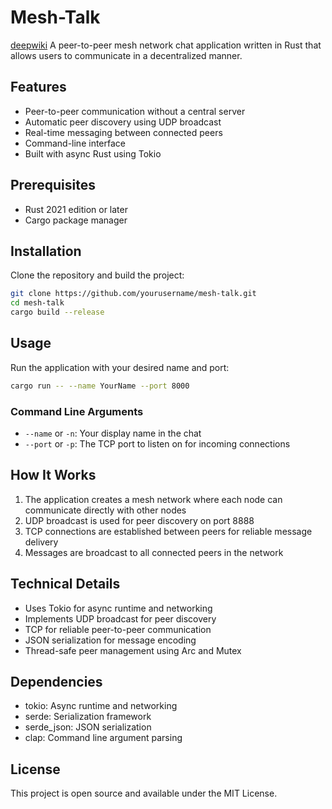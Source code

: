 # Mesh-Talk
[deepwiki](https://deepwiki.com/Kingson4Wu/mesh-talk)
A peer-to-peer mesh network chat application written in Rust that allows users to communicate in a decentralized manner.

## Features

- Peer-to-peer communication without a central server
- Automatic peer discovery using UDP broadcast
- Real-time messaging between connected peers
- Command-line interface
- Built with async Rust using Tokio

## Prerequisites

- Rust 2021 edition or later
- Cargo package manager

## Installation

Clone the repository and build the project:

```bash
git clone https://github.com/yourusername/mesh-talk.git
cd mesh-talk
cargo build --release
```

## Usage

Run the application with your desired name and port:

```bash
cargo run -- --name YourName --port 8000
```

### Command Line Arguments

- `--name` or `-n`: Your display name in the chat
- `--port` or `-p`: The TCP port to listen on for incoming connections

## How It Works

1. The application creates a mesh network where each node can communicate directly with other nodes
2. UDP broadcast is used for peer discovery on port 8888
3. TCP connections are established between peers for reliable message delivery
4. Messages are broadcast to all connected peers in the network

## Technical Details

- Uses Tokio for async runtime and networking
- Implements UDP broadcast for peer discovery
- TCP for reliable peer-to-peer communication
- JSON serialization for message encoding
- Thread-safe peer management using Arc and Mutex

## Dependencies

- tokio: Async runtime and networking
- serde: Serialization framework
- serde_json: JSON serialization
- clap: Command line argument parsing

## License

This project is open source and available under the MIT License.
